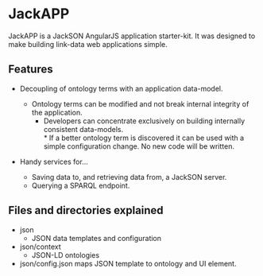 # JackAPP

JackAPP is a JackSON AngularJS application starter-kit.
It was designed to make building link-data web applications simple.

## Features

* Decoupling of ontology terms with an application data-model.
	* Ontology terms can be modified and not break internal integrity of the application.
		* Developers can concentrate exclusively on building internally consistent data-models.  
				* If a better ontology term is discovered it can be used with a simple configuration change.  No new code will be written.

* Handy services for...
	* Saving data to, and retrieving data from, a JackSON server.
	* Querying a SPARQL endpoint.

## Files and directories explained

* json
	* JSON data templates and configuration
* json/context
	* JSON-LD ontologies
* json/config.json 
	maps JSON template to ontology and UI element.



